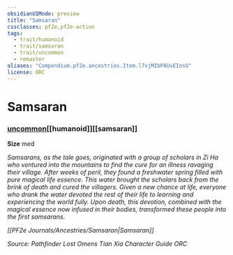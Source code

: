 ```yaml
---
obsidianUIMode: preview
title: "Samsaran"
cssclasses: pf2e,pf2e-action
tags:
  - trait/humanoid
  - trait/samsaran
  - trait/uncommon
  - remaster
aliases: "Compendium.pf2e.ancestries.Item.l7vjMIbPAUvEIosU"
license: ORC
---
```

# Samsaran

### [uncommon](uncommon "Uncommon Rarity Trait")[[humanoid]][[samsaran]]



**Size** med


_Samsarans, as the tale goes, originated with a group of scholars in Zi Ha who ventured into the mountains to find the cure for an illness ravaging their village. After weeks of peril, they found a freshwater spring filled with pure magical life essence. This water brought the scholars back from the brink of death and cured the villagers. Given a new chance at life, everyone who drank the water devoted the rest of their life to learning and experiencing the world fully. Upon death, this devotion, combined with the magical essence now infused in their bodies, transformed these people into the first samsarans._

_[[PF2e Journals/Ancestries/Samsaran|Samsaran]]_

*Source: Pathfinder Lost Omens Tian Xia Character Guide*
*ORC*